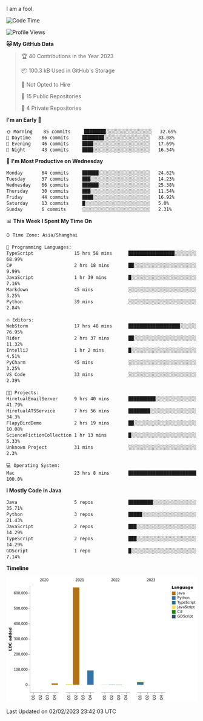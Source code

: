 I am a fool.

<!--START_SECTION:waka-->
![Code Time](http://img.shields.io/badge/Code%20Time-25%20hrs%2010%20mins-blue)

![Profile Views](http://img.shields.io/badge/Profile%20Views-157-blue)

**🐱 My GitHub Data** 

> 🏆 40 Contributions in the Year 2023
 > 
> 📦 100.3 kB Used in GitHub's Storage 
 > 
> 🚫 Not Opted to Hire
 > 
> 📜 15 Public Repositories 
 > 
> 🔑 4 Private Repositories  
 > 
**I'm an Early 🐤** 

```text
🌞 Morning    85 commits     ████████░░░░░░░░░░░░░░░░░   32.69% 
🌆 Daytime    86 commits     ████████░░░░░░░░░░░░░░░░░   33.08% 
🌃 Evening    46 commits     ████░░░░░░░░░░░░░░░░░░░░░   17.69% 
🌙 Night      43 commits     ████░░░░░░░░░░░░░░░░░░░░░   16.54%

```
📅 **I'm Most Productive on Wednesday** 

```text
Monday       64 commits     ██████░░░░░░░░░░░░░░░░░░░   24.62% 
Tuesday      37 commits     ███░░░░░░░░░░░░░░░░░░░░░░   14.23% 
Wednesday    66 commits     ██████░░░░░░░░░░░░░░░░░░░   25.38% 
Thursday     30 commits     ███░░░░░░░░░░░░░░░░░░░░░░   11.54% 
Friday       44 commits     ████░░░░░░░░░░░░░░░░░░░░░   16.92% 
Saturday     13 commits     █░░░░░░░░░░░░░░░░░░░░░░░░   5.0% 
Sunday       6 commits      ░░░░░░░░░░░░░░░░░░░░░░░░░   2.31%

```


📊 **This Week I Spent My Time On** 

```text
⌚︎ Time Zone: Asia/Shanghai

💬 Programming Languages: 
TypeScript               15 hrs 58 mins      █████████████████░░░░░░░░   68.99% 
C#                       2 hrs 18 mins       ██░░░░░░░░░░░░░░░░░░░░░░░   9.99% 
JavaScript               1 hr 39 mins        █░░░░░░░░░░░░░░░░░░░░░░░░   7.16% 
Markdown                 45 mins             ░░░░░░░░░░░░░░░░░░░░░░░░░   3.25% 
Python                   39 mins             ░░░░░░░░░░░░░░░░░░░░░░░░░   2.84%

🔥 Editors: 
WebStorm                 17 hrs 48 mins      ███████████████████░░░░░░   76.95% 
Rider                    2 hrs 37 mins       ██░░░░░░░░░░░░░░░░░░░░░░░   11.32% 
IntelliJ                 1 hr 2 mins         █░░░░░░░░░░░░░░░░░░░░░░░░   4.51% 
PyCharm                  45 mins             ░░░░░░░░░░░░░░░░░░░░░░░░░   3.25% 
VS Code                  33 mins             ░░░░░░░░░░░░░░░░░░░░░░░░░   2.39%

🐱‍💻 Projects: 
HiretualEmailServer      9 hrs 40 mins       ██████████░░░░░░░░░░░░░░░   41.79% 
HiretualATSService       7 hrs 56 mins       ████████░░░░░░░░░░░░░░░░░   34.3% 
FlapyBirdDemo            2 hrs 19 mins       ██░░░░░░░░░░░░░░░░░░░░░░░   10.08% 
ScienceFictionCollection 1 hr 13 mins        █░░░░░░░░░░░░░░░░░░░░░░░░   5.33% 
Unknown Project          31 mins             ░░░░░░░░░░░░░░░░░░░░░░░░░   2.3%

💻 Operating System: 
Mac                      23 hrs 8 mins       █████████████████████████   100.0%

```

**I Mostly Code in Java** 

```text
Java                     5 repos             █████████░░░░░░░░░░░░░░░░   35.71% 
Python                   3 repos             █████░░░░░░░░░░░░░░░░░░░░   21.43% 
JavaScript               2 repos             ███░░░░░░░░░░░░░░░░░░░░░░   14.29% 
TypeScript               2 repos             ███░░░░░░░░░░░░░░░░░░░░░░   14.29% 
GDScript                 1 repo              █░░░░░░░░░░░░░░░░░░░░░░░░   7.14%

```


**Timeline**

![Chart not found](https://raw.githubusercontent.com/VeejaLiu/VeejaLiu/master/charts/bar_graph.png) 


 Last Updated on 02/02/2023 23:42:03 UTC
<!--END_SECTION:waka-->
